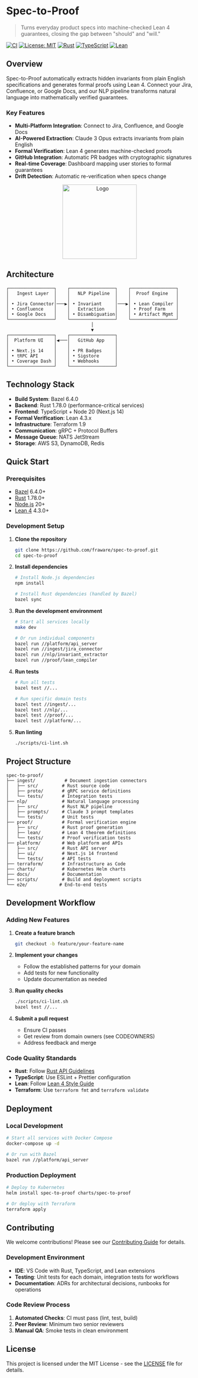 # Spec-to-Proof

> Turns everyday product specs into machine-checked Lean 4 guarantees, closing the gap between "should" and "will."

[![CI](https://github.com/fraware/spec-to-proof/workflows/CI/badge.svg)](https://github.com/fraware/spec-to-proof/actions)
[![License: MIT](https://img.shields.io/badge/License-MIT-yellow.svg)](https://opensource.org/licenses/MIT)
[![Rust](https://img.shields.io/badge/rust-1.78.0+-blue.svg)](https://www.rust-lang.org/)
[![TypeScript](https://img.shields.io/badge/typescript-5.0+-blue.svg)](https://www.typescriptlang.org/)
[![Lean](https://img.shields.io/badge/lean-4.3.0+-green.svg)](https://leanprover.github.io/)

## Overview

Spec-to-Proof automatically extracts hidden invariants from plain English specifications and generates formal proofs using Lean 4. Connect your Jira, Confluence, or Google Docs, and our NLP pipeline transforms natural language into mathematically verified guarantees.

### Key Features

- **Multi-Platform Integration**: Connect to Jira, Confluence, and Google Docs
- **AI-Powered Extraction**: Claude 3 Opus extracts invariants from plain English
- **Formal Verification**: Lean 4 generates machine-checked proofs
- **GitHub Integration**: Automatic PR badges with cryptographic signatures
- **Real-time Coverage**: Dashboard mapping user stories to formal guarantees
- **Drift Detection**: Automatic re-verification when specs change

<p align="center">
  <img src=".github/assets/Spec-to-Proof1.png" alt=" Logo" width="200"/>
</p>

## Architecture

```
┌─────────────────┐    ┌─────────────────┐    ┌─────────────────┐
│   Ingest Layer  │    │   NLP Pipeline  │    │  Proof Engine   │
│                 │    │                 │    │                 │
│ • Jira Connector│───▶│ • Invariant     │───▶│ • Lean Compiler │
│ • Confluence    │    │   Extraction    │    │ • Proof Farm    │
│ • Google Docs   │    │ • Disambiguation│    │ • Artifact Mgmt │
└─────────────────┘    └─────────────────┘    └─────────────────┘
                                │
                                ▼
┌─────────────────┐    ┌─────────────────┐
│  Platform UI    │◀───│   GitHub App    │
│                 │    │                 │
│ • Next.js 14    │    │ • PR Badges     │
│ • tRPC API      │    │ • Sigstore      │
│ • Coverage Dash │    │ • Webhooks      │
└─────────────────┘    └─────────────────┘
```

## Technology Stack

- **Build System**: Bazel 6.4.0
- **Backend**: Rust 1.78.0 (performance-critical services)
- **Frontend**: TypeScript + Node 20 (Next.js 14)
- **Formal Verification**: Lean 4.3.x
- **Infrastructure**: Terraform 1.9
- **Communication**: gRPC + Protocol Buffers
- **Message Queue**: NATS JetStream
- **Storage**: AWS S3, DynamoDB, Redis

## Quick Start

### Prerequisites

- [Bazel](https://bazel.build/install) 6.4.0+
- [Rust](https://rustup.rs/) 1.78.0+
- [Node.js](https://nodejs.org/) 20+
- [Lean 4](https://leanprover.github.io/lean4/doc/setup.html) 4.3.0+

### Development Setup

1. **Clone the repository**
   ```bash
   git clone https://github.com/fraware/spec-to-proof.git
   cd spec-to-proof
   ```

2. **Install dependencies**
   ```bash
   # Install Node.js dependencies
   npm install
   
   # Install Rust dependencies (handled by Bazel)
   bazel sync
   ```

3. **Run the development environment**
   ```bash
   # Start all services locally
   make dev
   
   # Or run individual components
   bazel run //platform/api_server
   bazel run //ingest/jira_connector
   bazel run //nlp/invariant_extractor
   bazel run //proof/lean_compiler
   ```

4. **Run tests**
   ```bash
   # Run all tests
   bazel test //...
   
   # Run specific domain tests
   bazel test //ingest/...
   bazel test //nlp/...
   bazel test //proof/...
   bazel test //platform/...
   ```

5. **Run linting**
   ```bash
   ./scripts/ci-lint.sh
   ```

## Project Structure

```
spec-to-proof/
├── ingest/           # Document ingestion connectors
│   ├── src/         # Rust source code
│   ├── proto/       # gRPC service definitions
│   └── tests/       # Integration tests
├── nlp/             # Natural language processing
│   ├── src/         # Rust NLP pipeline
│   ├── prompts/     # Claude 3 prompt templates
│   └── tests/       # Unit tests
├── proof/           # Formal verification engine
│   ├── src/         # Rust proof generation
│   ├── lean/        # Lean 4 theorem definitions
│   └── tests/       # Proof verification tests
├── platform/        # Web platform and APIs
│   ├── src/         # Rust API server
│   ├── ui/          # Next.js 14 frontend
│   └── tests/       # API tests
├── terraform/       # Infrastructure as Code
├── charts/          # Kubernetes Helm charts
├── docs/            # Documentation
├── scripts/         # Build and deployment scripts
└── e2e/            # End-to-end tests
```

## Development Workflow

### Adding New Features

1. **Create a feature branch**
   ```bash
   git checkout -b feature/your-feature-name
   ```

2. **Implement your changes**
   - Follow the established patterns for your domain
   - Add tests for new functionality
   - Update documentation as needed

3. **Run quality checks**
   ```bash
   ./scripts/ci-lint.sh
   bazel test //...
   ```

4. **Submit a pull request**
   - Ensure CI passes
   - Get review from domain owners (see CODEOWNERS)
   - Address feedback and merge

### Code Quality Standards

- **Rust**: Follow [Rust API Guidelines](https://rust-lang.github.io/api-guidelines/)
- **TypeScript**: Use ESLint + Prettier configuration
- **Lean**: Follow [Lean 4 Style Guide](https://leanprover.github.io/lean4/doc/style.html)
- **Terraform**: Use `terraform fmt` and `terraform validate`

## Deployment

### Local Development

```bash
# Start all services with Docker Compose
docker-compose up -d

# Or run with Bazel
bazel run //platform/api_server
```

### Production Deployment

```bash
# Deploy to Kubernetes
helm install spec-to-proof charts/spec-to-proof

# Or deploy with Terraform
terraform apply
```

## Contributing

We welcome contributions! Please see our [Contributing Guide](CONTRIBUTING.md) for details.

### Development Environment

- **IDE**: VS Code with Rust, TypeScript, and Lean extensions
- **Testing**: Unit tests for each domain, integration tests for workflows
- **Documentation**: ADRs for architectural decisions, runbooks for operations

### Code Review Process

1. **Automated Checks**: CI must pass (lint, test, build)
2. **Peer Review**: Minimum two senior reviewers
3. **Manual QA**: Smoke tests in clean environment

## License

This project is licensed under the MIT License - see the [LICENSE](LICENSE) file for details.
